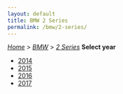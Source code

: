 ```yaml
---
layout: default
title: BMW 2 Series
permalink: /bmw/2-series/
---
```

[*Home*](/) > [*BMW*](/bmw/) > [*2 Series*](/bmw/2-series/)
**Select year**
- [2014](/bmw/2-series/2014/)
- [2015](/bmw/2-series/2015/)
- [2016](/bmw/2-series/2016/)
- [2017](/bmw/2-series/2017/)